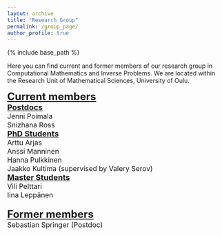 ```yaml
---
layout: archive
title: "Research Group"
permalink: /group_page/
author_profile: true
---
```


{% include base_path %}

Here you can find current and former members of our research group in Computational Mathematics and Inverse Problems.
We are located within the Research Unit of Mathematical Sciences, University of Oulu.



<font size="5">
<b><u>Current members</u></b><br>
</font>

<font size="4">
<b><u>Postdocs</u></b><br>
</font>

<font size="3">
Jenni Poimala <br>
Snizhana Ross <br>

<font size="4">
<b><u>PhD Students</u></b><br>
</font>

<font size="3">
Arttu Arjas <br>
Anssi Manninen <br>
Hanna Pulkkinen <br>
Jaakko Kultima (supervised by Valery Serov)<br>


<font size="4">
<b><u>Master Students</u></b><br>
</font>

<font size="3">
Vili Pelttari <br>
Iina Leppänen <br>


<br>
<font size="5">
<b><u>Former members</u></b><br>
</font>
Sebastian Springer (Postdoc)


